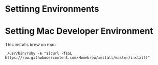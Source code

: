 # Settinng Environments

# Setting Mac Developer Environment
  This installs brew on mac
  
     /usr/bin/ruby -e "$(curl -fsSL https://raw.githubusercontent.com/Homebrew/install/master/install)"

